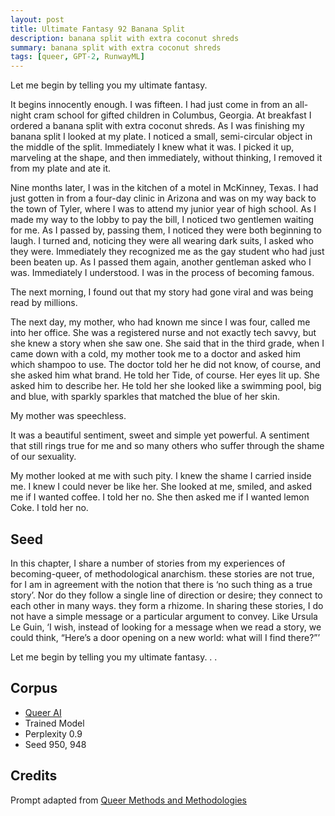 ```yaml
---
layout: post
title: Ultimate Fantasy 92 Banana Split
description: banana split with extra coconut shreds
summary: banana split with extra coconut shreds
tags: [queer, GPT-2, RunwayML]
---
```


Let me begin by telling you my ultimate fantasy.

It begins innocently enough. I was fifteen. I had just come in from an all-night cram school for gifted children in Columbus, Georgia. At breakfast I ordered a banana split with extra coconut shreds. As I was finishing my banana split I looked at my plate. I noticed a small, semi-circular object in the middle of the split. Immediately I knew what it was. I picked it up, marveling at the shape, and then immediately, without thinking, I removed it from my plate and ate it.

Nine months later, I was in the kitchen of a motel in McKinney, Texas. I had just gotten in from a four-day clinic in Arizona and was on my way back to the town of Tyler, where I was to attend my junior year of high school. As I made my way to the lobby to pay the bill, I noticed two gentlemen waiting for me. As I passed by, passing them, I noticed they were both beginning to laugh. I turned and, noticing they were all wearing dark suits, I asked who they were. Immediately they recognized me as the gay student who had just been beaten up. As I passed them again, another gentleman asked who I was. Immediately I understood. I was in the process of becoming famous.

The next morning, I found out that my story had gone viral and was being read by millions.

The next day, my mother, who had known me since I was four, called me into her office. She was a registered nurse and not exactly tech savvy, but she knew a story when she saw one. She said that in the third grade, when I came down with a cold, my mother took me to a doctor and asked him which shampoo to use. The doctor told her he did not know, of course, and she asked him what brand. He told her Tide, of course. Her eyes lit up. She asked him to describe her. He told her she looked like a swimming pool, big and blue, with sparkly sparkles that matched the blue of her skin.

My mother was speechless.

It was a beautiful sentiment, sweet and simple yet powerful. A sentiment that still rings true for me and so many others who suffer through the shame of our sexuality.

My mother looked at me with such pity. I knew the shame I carried inside me. I knew I could never be like her. She looked at me, smiled, and asked me if I wanted coffee. I told her no. She then asked me if I wanted lemon Coke. I told her no.



## Seed

In this chapter, I share a number of stories from my experiences of becoming-queer, of methodological anarchism. these stories are not true, for I am in agreement with the notion that there is ‘no such thing as a true story’. Nor do they follow a single line of direction or desire; they connect to each other in many ways. they form a rhizome. In sharing these stories, I do not have a simple message or a particular argument to convey. Like Ursula Le Guin, ‘I wish, instead of looking for a message when we read a story, we could think, “Here’s a door opening on a new world: what will I find there?”’

Let me begin by telling you my ultimate fantasy. . .

## Corpus

- [Queer AI](/queerai)
- Trained Model
- Perplexity 0.9
- Seed 950, 948

## Credits

Prompt adapted from [Queer Methods and Methodologies](https://www.routledge.com/Queer-Methods-and-Methodologies-Intersecting-Queer-Theories-and-Social/Nash-Browne/p/book/9781138245662)
